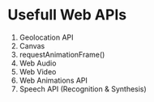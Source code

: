 # Usefull Web APIs
1. Geolocation API 
2. Canvas 
3. requestAnimationFrame()
4. Web Audio
5. Web Video
6. Web Animations API
7. Speech API (Recognition & Synthesis)